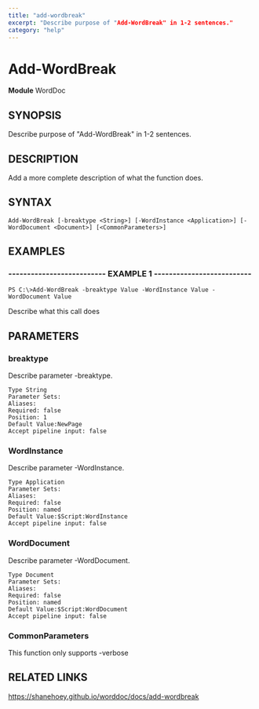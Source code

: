 ```yaml
---
title: "add-wordbreak"
excerpt: "Describe purpose of "Add-WordBreak" in 1-2 sentences."
category: "help"
---
```


# Add-WordBreak
**Module** WordDoc

## SYNOPSIS
Describe purpose of "Add-WordBreak" in 1-2 sentences.

## DESCRIPTION
Add a more complete description of what the function does.

## SYNTAX

```
Add-WordBreak [-breaktype <String>] [-WordInstance <Application>] [-WordDocument <Document>] [<CommonParameters>]
```


## EXAMPLES

### -------------------------- EXAMPLE 1 --------------------------


```
PS C:\>Add-WordBreak -breaktype Value -WordInstance Value -WordDocument Value
```

Describe what this call does


## PARAMETERS

### breaktype

Describe parameter -breaktype.

```
Type String
Parameter Sets: 
Aliases: 
Required: false
Position: 1
Default Value:NewPage
Accept pipeline input: false
```
### WordInstance

Describe parameter -WordInstance.

```
Type Application
Parameter Sets: 
Aliases: 
Required: false
Position: named
Default Value:$Script:WordInstance
Accept pipeline input: false
```
### WordDocument

Describe parameter -WordDocument.

```
Type Document
Parameter Sets: 
Aliases: 
Required: false
Position: named
Default Value:$Script:WordDocument
Accept pipeline input: false
```
### CommonParameters

This function only supports -verbose

## RELATED LINKS


https://shanehoey.github.io/worddoc/docs/add-wordbreak
